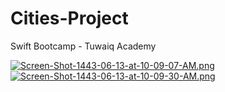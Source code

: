 # Cities-Project
Swift Bootcamp - Tuwaiq Academy

[![Screen-Shot-1443-06-13-at-10-09-07-AM.png](https://i.postimg.cc/sf9Nzmq0/Screen-Shot-1443-06-13-at-10-09-07-AM.png)](https://postimg.cc/vDTzLrQW)
[![Screen-Shot-1443-06-13-at-10-09-30-AM.png](https://i.postimg.cc/pXschT2f/Screen-Shot-1443-06-13-at-10-09-30-AM.png)](https://postimg.cc/w7sQn9RM)
